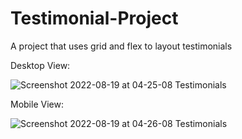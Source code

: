 # Testimonial-Project
A project that uses grid and flex to layout testimonials

Desktop View:

![Screenshot 2022-08-19 at 04-25-08 Testimonials](https://user-images.githubusercontent.com/95437202/185536544-315583d0-a872-4ef2-a730-050860420251.png)

Mobile View:

![Screenshot 2022-08-19 at 04-26-08 Testimonials](https://user-images.githubusercontent.com/95437202/185536646-a79794f0-d24e-44d8-9f3a-98158345d5c6.png)



